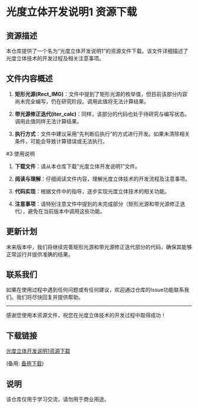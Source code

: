 # 光度立体开发说明1 资源下载

## 资源描述

本仓库提供了一个名为“光度立体开发说明1”的资源文件下载。该文件详细描述了光度立体技术的开发过程及相关注意事项。

## 文件内容概述

1. **矩形光源(Rect_IMG)**：文件中提到了矩形光源的枚举值，但目前该部分内容尚未完全编写，仍在研究阶段。调用此值将无法计算结果。

2. **带光源修正迭代(iter_calc)**：同样，该部分的代码也处于待研究与编写状态。调用此值同样无法计算结果。

3. **执行方式**：文件中建议采用“先判断后执行”的方式进行开发。如果未清除相关条件，可能会导致计算错误或无法执行。

#3 使用说明

1. **下载文件**：请从本仓库下载“光度立体开发说明1”文件。

2. **阅读与理解**：仔细阅读文件内容，理解光度立体技术的开发流程及注意事项。

3. **代码实现**：根据文件中的指导，逐步实现光度立体技术的相关功能。

4. **注意事项**：请特别注意文件中提到的未完成部分（矩形光源和带光源修正迭代），避免在当前版本中调用这些功能。

## 更新计划

未来版本中，我们将继续完善矩形光源和带光源修正迭代部分的代码，确保其能够正常运行并提供准确的结果。

## 联系我们

如果在使用过程中遇到任何问题或有任何建议，欢迎通过仓库的Issue功能联系我们。我们将尽快回复并提供帮助。

---

感谢您使用本资源文件，祝您在光度立体技术的开发过程中取得成功！

## 下载链接
[光度立体开发说明1资源下载](https://pan.quark.cn/s/dabf5e6e637b) 

(备用: [备用下载](https://pan.baidu.com/s/1ouutJdOvgAT6k_j8Yn5taQ?pwd=1234))

## 说明

该仓库仅用于学习交流，请勿用于商业用途。
